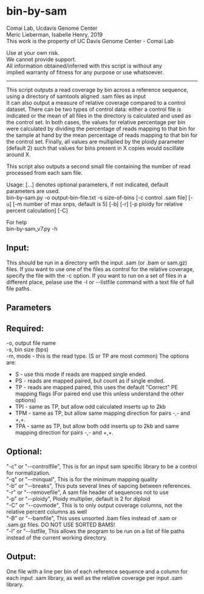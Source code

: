 # bin-by-sam

Comai Lab, Ucdavis Genome Center  
Meric Lieberman, Isabelle Henry, 2019  
This work is the property of UC Davis Genome Center - Comai Lab  
  
Use at your own risk.   
We cannot provide support.  
All information obtained/inferred with this script is without any   
implied warranty of fitness for any purpose or use whatsoever.   

------------------------------------------------------------------------------

This script outputs a read coverage by bin across a reference sequence, using a directory of samtools aligned .sam files as input  
It can also output a measure of relative coverage compared to a control dataset. There can be two types of control data: either a control file is indicated or the mean of all files in the directory is calculated and used as the control set. In both cases, the values for relative percentage per bin were calculated by dividing the percentage of reads mapping to that bin for the sample at hand by the mean percentage of reads mapping to that bin for the control set. Finally, all values are multiplied by the ploidy parameter (default 2) such that values for bins present in X copies would oscillate around X.  

This script also outputs a second small file containing the number of read processed from each sam file.  

Usage: [...] denotes optional parameters, if not indicated, default parameters are used.  
bin-by-sam.py -o output-bin-file.txt -s size-of-bins [-c control .sam file] [-u] [-m number of max snps, default is 5] [-b] [-r] [-p ploidy for relative percent calculation] [-C]    

For help  
bin-by-sam_v7.py -h  
  
## Input:  
This should be run in a directory with the input .sam (or .bam or sam.gz) files. If you want to use one of the files as control for the relative coverage, specify the file with the -c option. If you want to run on a set of files in a different place, pelase use the -l or --listfile command with a text file of full file paths.
  
## Parameters

## Required:  
-o, output file name  
-s, bin size (bps)  
-m, mode - this is the read type. (S or TP are most common) The options are:  
* S - use this mode if reads are mapped single ended.  
* PS - reads are mapped paired, but count as if single ended.  
* TP - reads are mapped paired, this uses the default "Correct" PE mapping flags (For paired end use this unless understand the other options)  
* TPI - same as TP, but allow odd calculated inserts up to 2kb  
* TPM - same as TP, but allow same mapping direction for pairs -,- and +,+.  
* TPA - same as TP, but allow both odd inserts up to 2kb and same mapping direction for pairs -,- and +,+.  
  
## Optional:  
"-c" or "--controlfile", This is for an input sam specific library to be a control for normalization.  
"-q" or "--minqual", This is for the minimum mapping quality  
"-b" or "--breaks", This puts several lines of sapcing between references.  
"-r" or "--removefile", A sam file header of sequences not to use   
"-p" or "--ploidy", Ploidy multiplier, default is 2 for diploid  
"-C" or "--covmode", This is to only output coverage columns, not the relative percent columns as well  
"-B" or "--bamfile", This uses unsorted .bam files instead of .sam or .sam.gz files. DO NOT USE SORTED BAMS!  
"-l" or "--listfile, This allows the program to be run on a list of file paths instead of the current working directory.
  
## Output:  
One file with a line per bin of each reference sequence and a column for each input .sam library, as well as the relative coverage per input .sam library.  
